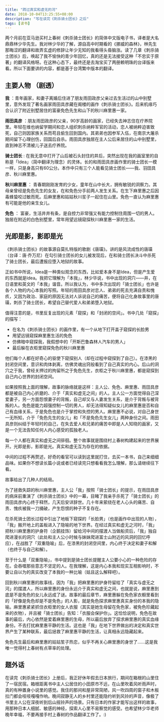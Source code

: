 ```yaml
---
title: "跨过真实和虚无的河"
date: 2018-10-04T13:25:55+08:00
description: "写在读完《刺杀骑士团长》之后"
tags: [读书]
---
```


两个月前在亚马逊买村上春树《刺杀骑士团长》的简体中文版电子书，译者是大名鼎鼎林少华先生。我对林少华的了解，源自高中时期看的《挪威的森林》，林先生那晦涩的翻译和故弄玄虚的修辞让年少无知的我看得头昏脑涨。读了几章《刺杀骑士团长》后，唤起了我不愉快的青少年回忆，真的还是无法接受这种「不忠实于原著」的翻译风格呀。在这种心态下，最终还是去淘宝买了两册赖明珠的台译版来看。所以下面要讲的内容，都是基于台湾繁中版本的翻译。

## 主要人物 （剧透）

__我__ ：青年画家，和妻子离婚后住进了朋友雨田政彦父亲过去生活过的山中别墅里，意外发现了著名画家雨田具彦藏在阁楼的画作《刺杀骑士团长》。后来机缘巧合认识了附近别墅居住的富豪免色先生和山下的秋川麻里惠一家。

__雨田具彦__ ：朋友雨田政彦的父亲，90岁高龄的画家，已经失去神志住在疗养院里。年轻在维也纳留学期间和恋人组织刺杀纳粹军官的活动，恋人被纳粹迫害致死，自己则因家族关系而苟且偷生回到国内。其弟弟也因参军入伍，在南京大屠杀期间留下心理创伤，回国后自杀。雨田具彦独居在主人公后来居住的山中别墅里，直到神志不清被儿子送去疗养院。

__骑士团长__ : 在我无意中打开了山后被石头封住的井后，突然出现在我的画室里的自称是「Idea」（简中翻译为理念）的灵体。长的和雨田具彦画作里的骑士团长一模一样，只是身高只有60公分。本作中只有三个人能看见骑士团长——我、羽田具彦、秋川麻里惠。

__秋川麻里惠__ ： 青春期刚刚发育的少女，童年在山中长大，拥有敏锐的洞察力。其母亲曾经是免色先生的女友，在和免色分手前两人发生关系。在生下麻里惠之后因毒蜂蛰咬过敏而死。后麻里惠和姑姑秋川苼子一起住在山里。免色一直认为麻里惠有可能是他的亲生女儿。

__免色__ ： 富豪，生活井井有条，是自控力非常强又有能力控制住周围一切的男人。独居在附近的白色别墅里，常年用望远镜窥探秋川麻里惠一家的生活。


## 光即是影，影即是光

《刺杀骑士团长》的故事源自莫扎特版的歌剧《唐璜》。讲的是风流成性的唐璜（台译：唐·乔万尼）在勾引骑士团长的女儿被发现后，在和骑士团长决斗中杀死了骑士团长，最后遭报应堕入地狱的故事。

正如书中所说，Idea是一种类似观念的东西，比如爱本身不是Idea，但是产生爱的东西就是Idea。我把它理解为「本我」，林少华说，书中出现的洞穴——井，在日语里和英文的「本我」谐音。所以我认为，书中多次出现的「骑士团长」也许是各个人物的内心本我的写照。年轻的雨田具彦对恋人、弟弟的死去充满自责和愧疚，又因为政治、家庭的原因无法对人诉说自己的痛苦，便将自己化身故事里的唐璜，刺杀了骑士团长，希望自己替代爱人和弟弟堕入地狱。

值得注意的是，书里反复出现的元素「窥探」和「封闭的空间」。书中几处「窥探」的描写：

- 在名为《刺杀骑士团长》的画作里，有一个从地下打开盖子窥探的长脸男
- 用望远镜窥探麻里惠生活的免色
- 仿佛暗中窥探我，我假想中的「开斯巴鲁森林人汽车的男人」
- 最后躲在衣柜里窥探免色的秋川麻里惠

他们每个人都在好奇心的驱使下窥探别人（却在过程中窥探到了自己）。在漆黑的封闭空间里，意识和肉体剥离，仿佛灵魂出窍般看到了自己真实的内心。后山的洞穴之于我，曾经关押过的拘留所之于免色先生，衣柜之于秋川麻里惠，都是窥探到自己内心世界的封闭空间。

如果按照我上面的理解，故事的脉络就是这样：主人公、免色、麻里惠、雨田具彦都是被自己内心折磨的、介于「真实和虚无之间」的人。主人公一方面觉得自己深爱妻子，另一方面怨恨妻子的背叛，自己却又与人妻发生关系，是介于背叛与被背叛的人。免色是能力超强控制一切的男人，却无法得知疑似女儿的麻里惠是否和自己有血缘关系，于是免色也是介于掌控和失控的男人。麻里惠不必说，对自己身世一无所知，介于「免色先生的女儿」和「不是免色先生女儿」两种身份之间。雨田具彦则纠结于年轻时的自己，在失去爱人和兄弟的痛苦中即是人人知晓的画家，又是一个无法告知任何人内心感受的孤独老人。

每一个人都在真实和虚无之间徘徊。整个故事就是围绕村上春树构建起来的世界展开。光即是影，影即是光。真实和虚无互为存在的依据。

中间的过程不再赘述，好奇的看官可以读到这里就打住，去买一本书，自己来细细品味。如果你不想读长篇小说或者已经读完只想看看我怎么理解，那么请继续往下看。

故事给出了几种人的结局。

为了拯救失踪的秋川麻里惠，主人公「我」按照「骑士团长」的提示，在雨田具彦的病床前重演了《刺杀骑士团长》中的一幕，目睹了我亲手杀死了「骑士团长」的雨田具彦内心终于释然，几天后安详辞世。几十年来萦绕在老人心头的痛苦、自责、愧疚被我一刀捅破，产生怨恨的种子不复存在。

在杀死骑士团长过程中引出了地板下窥探的「长脸男」（也是画作中出现的人物），「我」搬开地上的盖板进入了隐喻的地下世界。在经过真实和虚无之河时，「我」把秋川麻里惠的护身符（企鹅挂饰）留给河中间的摆渡人当做船资后，「我」独自爬进漫长的洞穴（此处和主人公小时候与妹妹爬进富士山附近的风洞的回忆呼应），在战胜了「双重隐喻」后，在漆黑的封闭空间里，内心终于决定和妻子和解（也终于与自己和解）。

至于什么是「双重隐喻」，书中提到是骑士团长提醒主人公要小心的一种危险的存在。会吞噬那些意志不坚定的人。在我理解，这是内心本我和现实互相影响时，不要让自以为的真实改变了本我的一种比喻（姑且这么解释吧）。

回到秋川麻里惠的故事线，因为「我」把麻里惠的护身符留给了「真实与虚无之河」的摆渡人，所以麻里惠的身份永远介于真实和虚无之间，也就是说，麻里惠到底是不是免色的女儿永远成了谜。故事的最后章节，麻里惠躲在免色家衣橱里看到的「好像是免色却是不是免色」的人影，就是免色探求麻里惠真实身份的本我的隐喻。麻里惠紧紧抓住衣柜里的女人衣服（其实是她生母留在免色家，被免色珍藏起来的衣物），并且被「骑士团长」告知：「衣服会保护你」。这恰恰说明，免色在故事的最后，内心依然是爱着麻里惠的生母，所以最后放弃了探求麻里惠的真实血缘身份。不去打扰麻里惠平静的生活。这也是「我」在地下世界做出的决定和真实世界产生了某种联系，最后拯救了麻里惠平静的生活，让真相永远隐藏起来。

免色先生最后和麻里惠的姑姑笙子热恋，似乎不再关心麻里惠的身世了……这是我唯一觉得村上春树有点草率的处理。

## 题外话

在读完《刺杀骑士团长》上册后，我正好休年假去日本旅行，期间在箱根的山里住了一宿民宿。箱根距离书中主人公居住的小田原市不远，在山里吹着风听雨声时，真的有种置身小说里的感觉。我住的那间和屋非常简陋，风一吹四周的窗子和木板拉门都会吱吱嘎嘎作响。晚间寂静无人的乡村里还能隐约听到风铃的声音，像极了书里主人公在深夜听到后山摇铃声的场景。只有日本的作家才能写出这样的故事，用那种日本人细腻、敏感的神经，探索人心里不易察觉的感受。也希望林少华老师晚年幸福，不要再接手村上春树的作品翻译工作了。:)